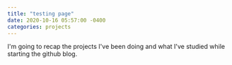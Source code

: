 ```yaml
---
title: "testing page"
date: 2020-10-16 05:57:00 -0400
categories: projects
---
```

I'm going to recap the projects I've been doing and what I've studied while starting the github blog.
